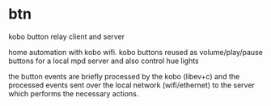 # btn
kobo button relay client and server

home automation with kobo wifi.
kobo buttons reused as volume/play/pause buttons for a local mpd server
and also control hue lights

the button events are briefly processed by the kobo (libev+c) and the
processed events sent over the local network (wifi/ethernet) to the
server which performs the necessary actions.
